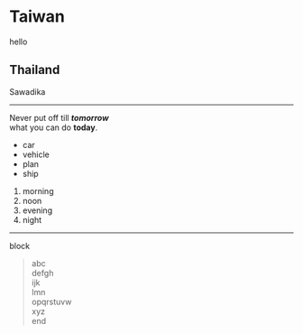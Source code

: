 # Taiwan
hello
## Thailand
Sawadika
******************
Never put off till ***tomorrow***  
what you can do **today**.
- car
- vehicle
- plan
- ship
1. morning
2. noon
3. evening
4. night
**********************
block
>abc  
>defgh  
>ijk  
>lmn  
opqrstuvw  
xyz\
end
